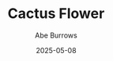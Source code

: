 ---
title: Cactus Flower
author: Abe Burrows
slug: cactus-flower
subheader: ""
subheader: ""
description:
  - "An aging nurse. Her playboy boss, who she’s in love with. His uncomfortably-younger girlfriend, who thinks he’s married with kids. And her playwright neighbor, who saved her life."
  - "Dr. Julian Winston has a lot of relationships to juggle: Work wives, fake wives, really-wanna-be wives. And he’s not equipped to handle half of one of those relationships. When his girlfriend, Toni, tries to kill herself because their relationship isn’t going anywhere, he proposes to her. But she thinks he’s married—because that’s what he told her. When he says he’s getting a divorce, she insists on meeting his wife (so she won’t be a ‘home-breaker’), and he must enlist his lovelorn, all-business assistant, Stephanie. But, of course, Toni can tell that Stephanie’s in love. And from here, the lie snowballs…"
  - "This screwball comedy, adapted from a French play by Barillet & Grédy, has been described as “funny,” and as having “flower power.” Don’t believe us, or don’t know what that means? Come find out for yourself, either way!"

tickets_link: 
roles:

layout: show-info
year: 2025
quarter: spring
week: 7
location: Logan Theater East
location_link: https://goo.gl/maps/Rd7gzsGaCBNaBYrM7
season: 2024-2025 Shows
date: 2025-05-08
end_date: 2025-05-10

audition_contact: 
  - name: Sara Romai
    email: sromai@uchicago.edu
    role: Stage Manager
production_contact:
  - name: Joseph Depaula
    email: jdepaula@uchicago.edu
    role: Director
  - name: Maya Miller
    email: mmiller8272@uchicago.edu
    role: Production Manager
signup_link: https://docs.google.com/document/d/1LZQIZcf2gTTjQSa5sdR_uotqMnuHlIaGevJlmROvKhc/edit?usp=drive_link
sides_link: https://drive.google.com/drive/folders/13q3N5gtUQ_HuPrzQMr_7vY8_-96g_CNa?usp=drive_link
other_links:
  Audition Info: https://drive.google.com/drive/folders/1j5L9KroWhM1I1dOWphZQ_yOAR8en8PbG?usp=drive_link
---